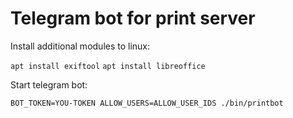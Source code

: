 # Telegram bot for print server

Install additional modules to linux:

```apt install exiftool```
```apt install libreoffice```

Start telegram bot:

```BOT_TOKEN=YOU-TOKEN ALLOW_USERS=ALLOW_USER_IDS ./bin/printbot```